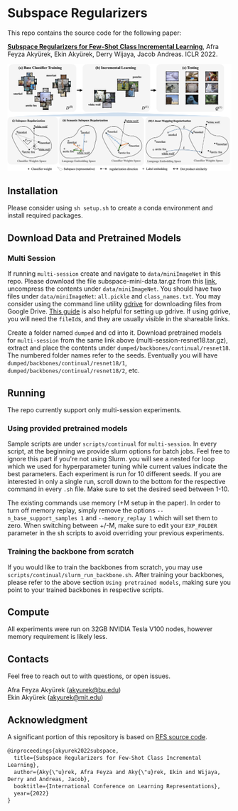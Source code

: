 # Subspace Regularizers

This repo contains the source code for the following paper:  

[**Subspace Regularizers for Few-Shot Class Incremental Learning**](https://arxiv.org/abs/2110.07059), Afra Feyza Akyürek, Ekin Akyürek, Derry Wijaya, Jacob Andreas. ICLR 2022.

![](teaserv7.png)

## Installation

Please consider using `sh setup.sh` to create a conda environment and install required packages.

## Download Data and Pretrained Models

### Multi Session

If running `multi-session` create and navigate to `data/miniImageNet` in this repo. Please download the file subspace-mini-data.tar.gz from this [link](https://drive.google.com/drive/folders/1pDNqrEDq6H03-dLLLYyDS9FsKDQh24Ug?usp=sharing), uncompress the contents under `data/miniImageNet`. You should have two files under `data/miniImageNet`: `all.pickle` and `class_names.txt`. You may consider using the command line utility [gdrive](https://github.com/prasmussen/gdrive) for downloading files from Google Drive. [This guide](https://medium.com/geekculture/how-to-upload-file-to-google-drive-from-linux-command-line-69668fbe4937) is also helpful for setting up gdrive. If using gdrive, you will need the `fileId`s, and they are usually visible in the shareable links.

Create a folder named `dumped` and cd into it. Download pretrained models for `multi-session` from the same link above (multi-session-resnet18.tar.gz), extract and place the contents under `dumped/backbones/continual/resnet18`. The numbered folder names refer to the seeds. Eventually you will have `dumped/backbones/continual/resnet18/1`, `dumped/backbones/continual/resnet18/2`, etc.

## Running

The repo currently support only multi-session experiments.

### Using provided pretrained models

Sample scripts are under `scripts/continual` for `multi-session`. In every script, at the beginning we provide slurm options for batch jobs. Feel free to ignore this part if you're not using Slurm. you will see a nested for loop which we used for hyperparameter tuning while current values indicate the best parameters. Each experiment is run for 10 different seeds. If you are interested in only a single run, scroll down to the bottom for the respective command in every `.sh` file. Make sure to set the desired seed between 1-10.

The existing commands use memory (+M setup in the paper). In order to turn off memory replay, simply remove the options `--n_base_support_samples 1` and `--memory_replay 1` which will set them to zero. When switching between +/-M, make sure to edit your `EXP_FOLDER` parameter in the sh scripts to avoid overriding your previous experiments.

### Training the backbone from scratch

If you would like to train the backbones from scratch, you may use `scripts/continual/slurm_run_backbone.sh`. After training your backbones, please refer to the above section `Using pretrained models`, making sure you point to your trained backbones in respective scripts.

## Compute

All experiments were run on 32GB NVIDIA Tesla V100 nodes, however memory requirement is likely less.

## Contacts
Feel free to reach out to with questions, or open issues.

Afra Feyza Akyürek (akyurek@bu.edu)  
Ekin Akyürek (akyurek@mit.edu)

## Acknowledgment
A significant portion of this repository is based on [RFS source code](https://github.com/WangYueFt/rfs).

```
@inproceedings{akyurek2022subspace,
  title={Subspace Regularizers for Few-Shot Class Incremental Learning},
  author={Aky{\"u}rek, Afra Feyza and Aky{\"u}rek, Ekin and Wijaya, Derry and Andreas, Jacob},
  booktitle={International Conference on Learning Representations},
  year={2022}
}
```
